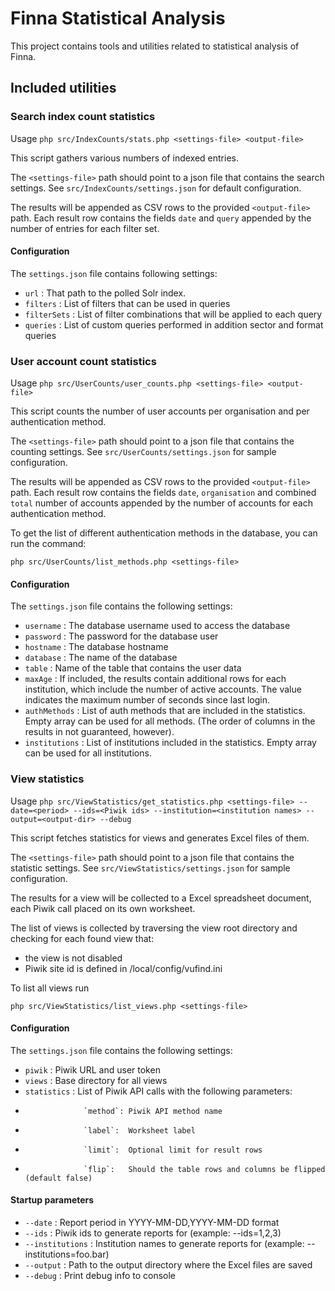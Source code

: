 # Finna Statistical Analysis #

This project contains tools and utilities related to statistical analysis of
Finna.

## Included utilities ##

### Search index count statistics ###

Usage `php src/IndexCounts/stats.php <settings-file> <output-file>`

This script gathers various numbers of indexed entries.

The `<settings-file>` path should point to a json file that contains the search
settings. See `src/IndexCounts/settings.json` for default configuration.

The results will be appended as CSV rows to the provided `<output-file>` path.
Each result row contains the fields `date` and `query` appended by the number
of entries for each filter set.

#### Configuration ####

The `settings.json` file contains following settings:

   * `url` : That path to the polled Solr index.
   * `filters` : List of filters that can be used in queries
   * `filterSets` : List of filter combinations that will be applied to each
      query
   * `queries` : List of custom queries performed in addition sector and format
     queries

### User account count statistics ###

Usage `php src/UserCounts/user_counts.php <settings-file> <output-file>`

This script counts the number of user accounts per organisation and per
authentication method.

The `<settings-file>` path should point to a json file that contains the
counting settings. See `src/UserCounts/settings.json` for sample configuration.

The results will be appended as CSV rows to the provided `<output-file>` path.
Each result row contains the fields `date`, `organisation` and combined `total`
number of accounts appended by the number of accounts for each authentication
method.

To get the list of different authentication methods in the database, you can run
the command:

`php src/UserCounts/list_methods.php <settings-file>`

#### Configuration ####

The `settings.json` file contains the following settings:

  * `username` : The database username used to access the database
  * `password` : The password for the database user
  * `hostname` : The database hostname
  * `database` : The name of the database
  * `table` : Name of the table that contains the user data
  * `maxAge` : If included, the results contain additional rows for each
    institution, which include the number of active accounts. The value
    indicates the maximum number of seconds since last login.
  * `authMethods` : List of auth methods that are included in the statistics.
    Empty array can be used for all methods. (The order of columns in the
    results in not guaranteed, however).
  * `institutions` : List of institutions included in the statistics. Empty
    array can be used for all institutions.

### View statistics ###

Usage `php src/ViewStatistics/get_statistics.php <settings-file> --date=<period> --ids=<Piwik ids> --institution=<institution names> --output=<output-dir> --debug`

This script fetches statistics for views and generates Excel files of them.

The `<settings-file>` path should point to a json file that contains the
statistic settings. See `src/ViewStatistics/settings.json` for sample configuration.

The results for a view will be collected to a Excel spreadsheet document, each Piwik call placed on its own worksheet.

The list of views is collected by traversing the view root directory and checking for each found view that:
- the view is not disabled
- Piwik site id is defined in <view-dir>/local/config/vufind.ini

To list all views run

`php src/ViewStatistics/list_views.php <settings-file>`

#### Configuration ####

The `settings.json` file contains the following settings:

  * `piwik` : Piwik URL and user token
  * `views` : Base directory for all views
  * `statistics` : List of Piwik API calls with the following parameters:
  *                  `method`: Piwik API method name
  *                  `label`:  Worksheet label
  *                  `limit`:  Optional limit for result rows
  *                  `flip`:   Should the table rows and columns be flipped (default false)

#### Startup parameters #####

* `--date` : Report period in YYYY-MM-DD,YYYY-MM-DD format
* `--ids` : Piwik ids to generate reports for (example: --ids=1,2,3)
* `--institutions` : Institution names to generate reports for (example: --institutions=foo.bar)
* `--output` : Path to the output directory where the Excel files are saved
* `--debug` : Print debug info to console
